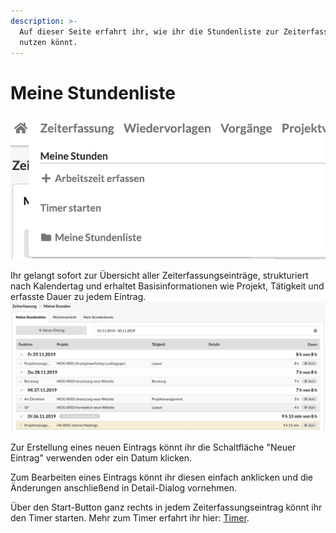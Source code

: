 ```yaml
---
description: >-
  Auf dieser Seite erfahrt ihr, wie ihr die Stundenliste zur Zeiterfassung
  nutzen könnt.
---
```


# Meine Stundenliste

![](../.gitbook/assets/bildschirmfoto-2019-11-18-um-11.45.06.png) 

Ihr gelangt sofort zur Übersicht aller  Zeiterfassungseinträge, strukturiert nach Kalendertag und erhaltet Basisinformationen wie Projekt, Tätigkeit und erfasste Dauer zu jedem Eintrag.  
![](../.gitbook/assets/bildschirmfoto-2019-11-18-um-11.44.03.png) 

Zur Erstellung eines neuen Eintrags könnt ihr die Schaltfläche "Neuer Eintrag" verwenden oder ein Datum klicken. 

Zum Bearbeiten eines Eintrags könnt ihr diesen einfach anklicken und die Änderungen anschließend in Detail-Dialog vornehmen.

Über den Start-Button ganz rechts in jedem Zeiterfassungseintrag könnt ihr den Timer starten. Mehr zum Timer erfahrt ihr hier: [Timer](timer.md).

